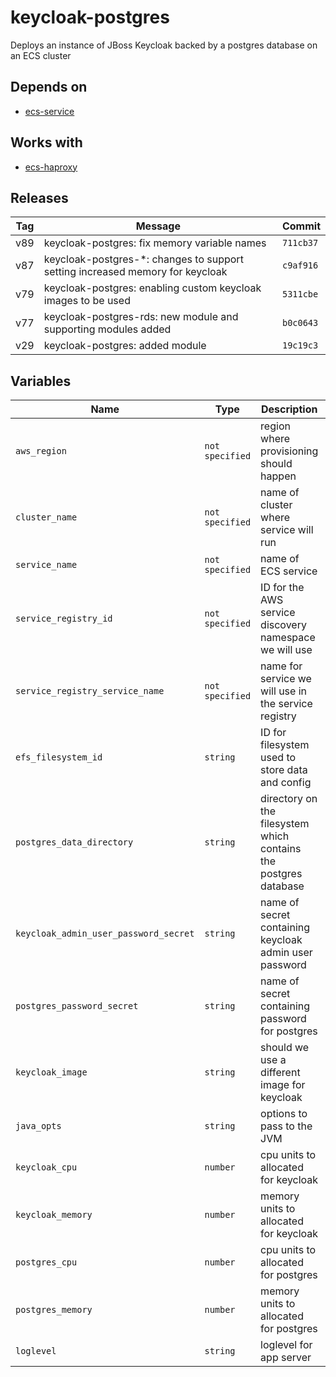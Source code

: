 keycloak-postgres
======


Deploys an instance of JBoss Keycloak backed by a postgres database on an ECS cluster

Depends on
------

* [ecs-service](../ecs-service/README.md)



Works with
------

* [ecs-haproxy](../ecs-haproxy/README.md)



Releases
------

|Tag | Message | Commit|
--- | --- | ---
v89 | keycloak-postgres: fix memory variable names | `711cb37`
v87 | keycloak-postgres-*: changes to support setting increased memory for keycloak | `c9af916`
v79 | keycloak-postgres: enabling custom keycloak images to be used | `5311cbe`
v77 | keycloak-postgres-rds: new module and supporting modules added | `b0c0643`
v29 | keycloak-postgres: added module | `19c19c3`

Variables
------

|Name | Type | Description | Default Value|
--- | --- | --- | ---
`aws_region` | `not specified` | region where provisioning should happen | ``
`cluster_name` | `not specified` | name of cluster where service will run | ``
`service_name` | `not specified` | name of ECS service | ``
`service_registry_id` | `not specified` | ID for the AWS service discovery namespace we will use | ``
`service_registry_service_name` | `not specified` | name for service we will use in the service registry | ``
`efs_filesystem_id` | `string` | ID for filesystem used to store data and config | ``
`postgres_data_directory` | `string` | directory on the filesystem which contains the postgres database | ``
`keycloak_admin_user_password_secret` | `string` | name of secret containing keycloak admin user password | ``
`postgres_password_secret` | `string` | name of secret containing password for postgres | ``
`keycloak_image` | `string` | should we use a different image for keycloak | `jboss/keycloak`
`java_opts` | `string` | options to pass to the JVM | ``
`keycloak_cpu` | `number` | cpu units to allocated for keycloak | `512`
`keycloak_memory` | `number` | memory units to allocated for keycloak | `512`
`postgres_cpu` | `number` | cpu units to allocated for postgres | `512`
`postgres_memory` | `number` | memory units to allocated for postgres | `512`
`loglevel` | `string` | loglevel for app server | `INFO`

